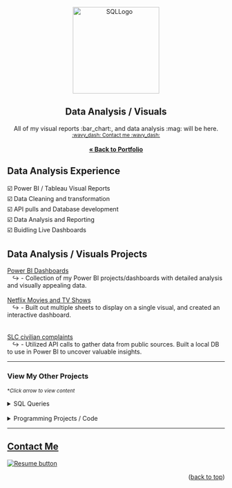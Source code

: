 <a name="readme-top"></a>
<div align="center">

  <img src="https://user-images.githubusercontent.com/121735588/216512133-876af3f7-ca41-4c29-aa59-b24412e2fd7d.png" alt="SQLLogo" width="200" height="200">



  <h2 align="center">Data Analysis / Visuals</h2>
  <p align="center">
  All of my visual reports :bar_chart:, and data analysis :mag: will be here.
   <br> <sub><a href="https://cameroncss.com/#contact">:wavy_dash: Contact me :wavy_dash:</a></sub>
<br>
    <br>
     <a href="https://github.com/CameronCSS/PersonalProjects/blob/main/README.md"><strong>« Back to Portfolio</strong></a>
  </p>
</div>

## Data Analysis Experience
:ballot_box_with_check: Power BI / Tableau Visual Reports
<br> :ballot_box_with_check: Data Cleaning and transformation
<br> :ballot_box_with_check: API pulls and Database development
<br> :ballot_box_with_check: Data Analysis and Reporting
<br> :ballot_box_with_check: Buidling Live Dashboards

## Data Analysis / Visuals Projects
<a href="https://github.com/CameronCSS/Data-Analysis/tree/main/Power-BI-Dashboards" target="new">Power BI Dashboards</a>
<br>
&nbsp; &nbsp;:arrow_right_hook: - Collection of my Power BI projects/dashboards with detailed analysis and visually appealing data.
<br>
<br>
<a href="https://cameroncss.github.io/Data-Analysis/Netflix/index.html" target="new">Netflix Movies and TV Shows</a>
<br>
&nbsp; &nbsp;:arrow_right_hook: - Built out multiple sheets to display on a single visual, and created an interactive dashboard.
<br>	
<br>
<a href="https://github.com/CameronCSS/Data-Analysis/tree/main/SLC%20civilian%20complaints" target="new">SLC civilian complaints</a>
  <br>
&nbsp; &nbsp;:arrow_right_hook: - Utilized API calls to gather data from public sources. Built a local DB to use in Power BI to uncover valuable insights.
  <br>

----

### View My Other Projects
 <sub>**Click arrow to view content*</sub>
 
<details>
  <summary>SQL Queries</summary>
<a href="https://github.com/CameronCSS/SQL-Queries/tree/main/8%20Week%20SQL%20Challenge%20%23%201" target="new">8 Week SQL Challenge # 1</a>
<br>
&nbsp; &nbsp;:arrow_right_hook: - Explored complex queries to clean data, compute customer figures, and organize data in unusual ways.
<br>
<br>
<a href="https://github.com/CameronCSS/SQL-Queries/tree/main/Khan%20Academy%20Advanced%20SQL" target="new">Khan Academy Advanced SQL</a>
<br>
&nbsp; &nbsp;:arrow_right_hook: - Expand SQL knowledge about combining tables with JOINs and using multiple queries at once.
<br>
<br>
<a href="https://github.com/CameronCSS/SQL-Queries/tree/main/SQLbolt%20-%20SQL%20lessons" target="new">SQLbolt - SQL lessons</a>
<br>
&nbsp; &nbsp;:arrow_right_hook: - Refreshed foundational understanding of SQL and discovered context variations among SQL-powered platforms.
<br>

</details>
    
<br>
<details>
<summary>Programming Projects / Code</summary>
<a href="https://github.com/CameronCSS/Programming-Languages/tree/main/Python%20Wage%20Calculator" target="new">Python Wage Calculator</a>
<br>
&nbsp; &nbsp;:arrow_right_hook: - Learned the power of Pandas and PyQt5 libraries. Also learned the importance of notating code for Bug fixing in the future.
<br>
<br>
<a href="https://github.com/CameronCSS/Programming-Languages/tree/main/R-Basics" target="new">R* Basics</a>
<br>
&nbsp; &nbsp;:arrow_right_hook: - Made a full breakdown detailing the basic functions and uses of the R* programming language.
<br>
</details>


----

<a name="Contact"></a> 
## <a href="https://cameroncss.com/#contact">Contact Me</a>

  </table>
  <p style="margin-left: auto;">
    <a href="https://docs.google.com/document/d/1idTVL4nRGOejqW6EkpfhsD-dNQRLzmX08y5hI3TYLns/edit?usp=sharing" target="_blank" rel="noopener noreferrer">
      <img src="https://user-images.githubusercontent.com/121735588/215364205-abdfc0ac-53db-4733-8d43-b57c1bafb802.png" alt="Resume button">
    </a>
  </p>
</div>

<p align="right">(<a href="#readme-top">back to top</a>)</p>
